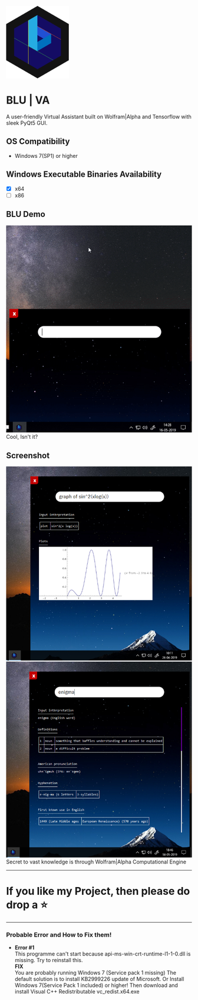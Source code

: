 ![LOGO](IMAGES/BLU-LOGO.png)
# BLU | VA
A user-friendly Virtual Assistant built on Wolfram|Alpha and Tensorflow with sleek PyQt5 GUI.


## OS Compatibility
- Windows 7(SP1) or higher

## Windows Executable Binaries Availability
 - [x] x64
 - [ ] x86

## BLU Demo
![gif Playback](IMAGES/BLU-DEMO.gif)
Cool, Isn't it?

## Screenshot
![Screenshot2](IMAGES/ss1.png)
![Screenshot2](IMAGES/ss2.png)
Secret to vast knowledge is through Wolfram|Alpha Computational Engine

---
# If you like my Project, then please do drop a ⭐
---

### Probable Error and How to Fix them!
- **Error #1**<br>
  This programme can't start because api-ms-win-crt-runtime-l1-1-0.dll is missing. Try to reinstall this.<br>
  **FIX**<br>
  You are probably running Windows 7 (Service pack 1 missing)
  The default solution is to install KB2999226 update of Microsoft.
  Or Install Windows 7(Service Pack 1 included) or higher!
  Then download and install Visual C++ Redistributable vc_redist.x64.exe

